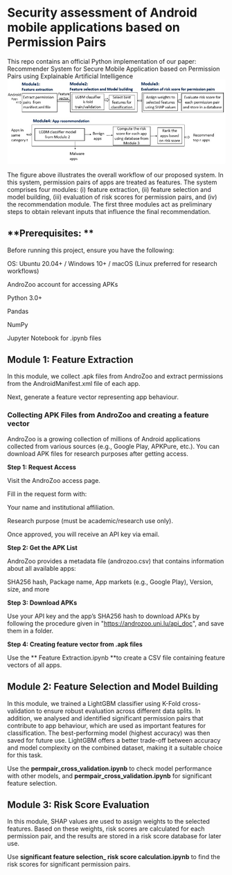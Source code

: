 # Security assessment of Android mobile applications based on Permission Pairs
This repo contains an official Python implementation of our paper: Recommender System for Secure Mobile Application based on Permission Pairs using Explainable Artificial Intelligence
 ![Image Alt](https://github.com/tejaswivij/Mobile-App-Security-with-Permission-Pairs/blob/main/framework.jpg?raw=true)
 
The figure above illustrates the overall workflow of our proposed system. In this system, permission pairs of apps are treated as features. The system comprises four modules: (i) feature extraction, (ii) feature selection and model building, (iii) evaluation of risk scores for permission pairs, and (iv) the recommendation module. The first three modules act as preliminary steps to obtain relevant inputs that influence the final recommendation.

## **Prerequisites: **

Before running this project, ensure you have the following:
    
OS: Ubuntu 20.04+ / Windows 10+ / macOS (Linux preferred for research workflows)

AndroZoo account for accessing APKs

Python 3.0+

Pandas

NumPy

Jupyter Notebook for .ipynb files

## **Module 1: Feature Extraction**

In this module, we collect .apk files from AndroZoo and extract permissions from the AndroidManifest.xml file of each app.

Next, generate a feature vector representing app behaviour.

### **Collecting APK Files from AndroZoo and creating a feature vector**

AndroZoo is a growing collection of millions of Android applications collected from various sources (e.g., Google Play, APKPure, etc.). You can download APK files for research purposes after getting access.

**Step 1: Request Access**

Visit the AndroZoo access page.

Fill in the request form with:

Your name and institutional affiliation.

Research purpose (must be academic/research use only).

Once approved, you will receive an API key via email.

**Step 2: Get the APK List**

AndroZoo provides a metadata file (androzoo.csv) that contains information about all available apps:

SHA256 hash, Package name, App markets (e.g., Google Play), Version, size, and more

**Step 3: Download APKs**

Use your API key and the app’s SHA256 hash to download APKs by following the procedure given in  "https://androzoo.uni.lu/api_doc", and save them in a folder.

**Step 4: Creating feature vector from .apk files**

Use the ** Feature Extraction.ipynb **to create a CSV file containing feature vectors of all apps.

## **Module 2: Feature Selection and Model Building**

In this module, we trained a LightGBM classifier using K-Fold cross-validation to ensure robust evaluation across different data splits.  In addition, we analysed and identified significant permission pairs that contribute to app behaviour, which are used as important features for classification. The best-performing model (highest accuracy) was then saved for future use. LightGBM offers a better trade-off between accuracy and model complexity on the combined dataset, making it a suitable choice for this task.

Use the **permpair_cross_validation.ipynb** to check model performance with other models, and **permpair_cross_validation.ipynb** for significant feature selection.

## **Module 3: Risk Score Evaluation**

In this module, SHAP values are used to assign weights to the selected features. Based on these weights, risk scores are calculated for each permission pair, and the results are stored in a risk score database for later use.

Use **significant feature selection_ risk score calculation.ipynb** to find the risk scores for significant permission pairs.


